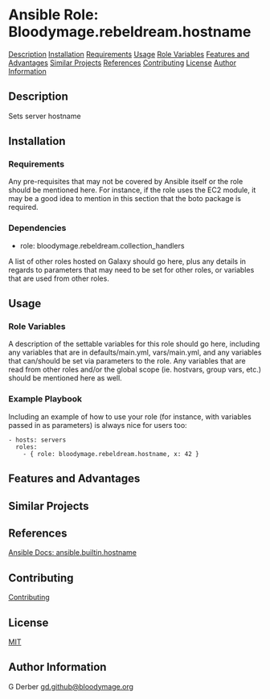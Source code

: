Ansible Role: Bloodymage.rebeldream.hostname
===============

  [Description](#description)
  [Installation](#installation)
  [Requirements](#requirements)
  [Usage](#usage)
  [Role Variables](#role-variables)
  [Features and Advantages](#features-and-advantages)
  [Similar Projects](#similar-projects)
  [References](#references)
  [Contributing](#contributing)
  [License](#license)
  [Author Information](#author-information)

Description
-----------
Sets server hostname

Installation
------------

### Requirements

Any pre-requisites that may not be covered by Ansible itself or the role should be mentioned here. For instance, if the role uses the EC2 module, it may be a good idea to mention in this section that the boto package is required.

### Dependencies
  - role: bloodymage.rebeldream.collection_handlers

A list of other roles hosted on Galaxy should go here, plus any details in regards to parameters that may need to be set for other roles, or variables that are used from other roles.

Usage
-----

### Role Variables

A description of the settable variables for this role should go here, including any variables that are in defaults/main.yml, vars/main.yml, and any variables that can/should be set via parameters to the role. Any variables that are read from other roles and/or the global scope (ie. hostvars, group vars, etc.) should be mentioned here as well.

### Example Playbook

Including an example of how to use your role (for instance, with variables passed in as parameters) is always nice for users too:

    - hosts: servers
      roles:
        - { role: bloodymage.rebeldream.hostname, x: 42 }

Features and Advantages
-----------------------


Similar Projects
----------------

References
----------
  [Ansible Docs: ansible.builtin.hostname](https://docs.ansible.com/ansible/latest/collections/ansible/builtin/hostname_module.html)

Contributing
------------
[Contributing](CONTRIBUTING.md.md)

License
-------
[MIT](MIT.md)

Author Information
------------------
G Derber
gd.github@bloodymage.org
